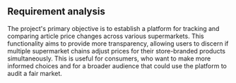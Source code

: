 ## Requirement analysis

The project's primary objective is to establish a platform for tracking and comparing article price changes across
various supermarkets. This functionality aims to provide more transparency, allowing users to discern if multiple
supermarket chains adjust prices for their store-branded products simultaneously. This is useful for consumers, who
want to make more informed choices and for a broader audience that could use the platform to audit a fair market.
